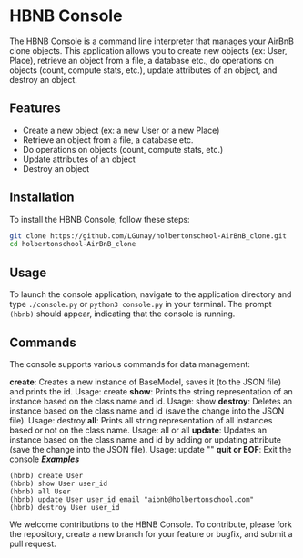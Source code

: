 # HBNB Console

The HBNB Console is a command line interpreter that manages your AirBnB clone objects. This application allows you to create new objects (ex: User, Place), retrieve an object from a file, a database etc., do operations on objects (count, compute stats, etc.), update attributes of an object, and destroy an object.

## Features

- Create a new object (ex: a new User or a new Place)
- Retrieve an object from a file, a database etc.
- Do operations on objects (count, compute stats, etc.)
- Update attributes of an object
- Destroy an object

## Installation

To install the HBNB Console, follow these steps:

```bash
git clone https://github.com/LGunay/holbertonschool-AirBnB_clone.git
cd holbertonschool-AirBnB_clone
```

## Usage

To launch the console application, navigate to the application directory and type `./console.py` or `python3 console.py` in your terminal. The prompt `(hbnb)` should appear, indicating that the console is running.

## Commands

The console supports various commands for data management:

**create**: Creates a new instance of BaseModel, saves it (to the JSON file) and prints the id.
Usage: create <class name>
**show**: Prints the string representation of an instance based on the class name and id.
Usage: show <class name> <id>
**destroy**: Deletes an instance based on the class name and id (save the change into the JSON file).
Usage: destroy <class name> <id>
**all**: Prints all string representation of all instances based or not on the class name.
Usage: all or all <class name>
**update**: Updates an instance based on the class name and id by adding or updating attribute (save the change into the JSON file).
Usage: update <class name> <id> <attribute name> "<attribute value>"
**quit or EOF**: Exit the console
***Examples***
```
(hbnb) create User
(hbnb) show User user_id
(hbnb) all User
(hbnb) update User user_id email "aibnb@holbertonschool.com"
(hbnb) destroy User user_id
```
We welcome contributions to the HBNB Console. To contribute, please fork the repository, create a new branch for your feature or bugfix, and submit a pull request.


